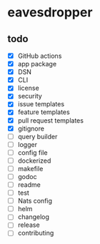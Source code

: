 # eavesdropper


## todo
* [X] GitHub actions
* [X] app package
* [X] DSN
* [X] CLI
* [X] license
* [X] security
* [X] issue templates
* [X] feature templates
* [X] pull request templates
* [X] gitignore
* [ ] query builder
* [ ] logger
* [ ] config file
* [ ] dockerized
* [ ] makefile
* [ ] godoc
* [ ] readme
* [ ] test
* [ ] Nats config
* [ ] helm
* [ ] changelog
* [ ] release
* [ ] contributing
